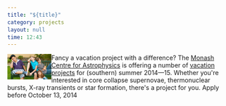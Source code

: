 ```yaml
---
title: "${title}"
category: projects
layout: null
time: 12:43
---
```

<!-- converted from blosxom format post by dkg 22.1.2022 -->
<img src="images/ideas-for-when-kids-are-bored.jpg" width="100" align="left">
Fancy a vacation project with a difference? The 
<a href="http://moca.monash.edu">Monash Centre for Astrophysics</a> is offering
a number of 
<a href="http://www.monash.edu.au/students/scholarships/research-projects/view.html?area=3-Monash%2520Centre%2520for%2520Astrophysics">vacation projects</a>
for (southern) summer 2014&mdash;15. Whether you're interested in core 
collapse supernovae, thermonuclear bursts, X-ray transients or star formation,
there's a project for you. Apply before October 13, 2014
